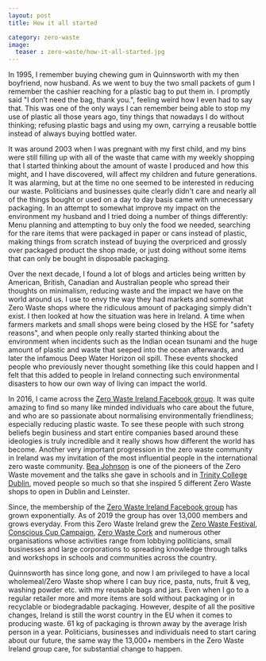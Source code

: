 ```yaml
--- 
layout: post 
title: How it all started  

category: zero-waste  
image:   
  teaser : zero-waste/how-it-all-started.jpg 
---  
```




In 1995, I remember buying chewing gum in Quinnsworth with my then boyfriend, now husband. As we went to buy the two small packets of gum I remember the cashier reaching for a plastic bag to put them in. I promptly said "I don’t need the bag, thank you.", feeling weird how I even had to say that. This was one of the only ways I can remember being able to stop my use of plastic all those years ago, tiny things that nowadays I do without thinking; refusing plastic bags and using my own, carrying a reusable bottle instead of always buying bottled water. 

It was around 2003 when I was pregnant with my first child, and my bins were still filling up with all of the waste that came with my weekly shopping that I started thinking about the amount of waste I produced and how this might, and I have discovered, will affect my children and future generations. It was alarming, but at the time no one seemed to be interested in reducing our waste. Politicians and businesses quite clearly didn't care and nearly all of the things bought or used on a day to day basis came with unnecessary packaging. In an attempt to somewhat improve my impact on the environment my husband and I tried doing a number of things differently: Menu planning and attempting to buy only the food we needed, searching for the rare items that were packaged in paper or cans instead of plastic, making things from scratch instead of buying the overpriced and grossly over packaged product the shop made, or just doing without some items that can only be bought in disposable packaging. 

Over the next decade, I found a lot of blogs and articles being written by American, British, Canadian and Australian people who spread their thoughts on minimalism, reducing waste and the impact we have on the world around us. I use to envy the way they had markets and somewhat Zero Waste shops where the ridiculous amount of packaging simply didn't exist. I then looked at how the situation was here in Ireland. A time when farmers markets and small shops were being closed by the HSE for "safety reasons", and when people only really started thinking about the environment when incidents such as the Indian ocean tsunami and the huge amount of plastic and waste that seeped into the ocean afterwards, and later the infamous Deep Water Horizon oil spill. These events shocked people who previously never thought something like this could happen and I felt that this added to people in Ireland connecting such environmental disasters to how our own way of living can impact the world. 

In 2016, I came across the [Zero Waste Ireland Facebook group](https://www.facebook.com/groups/zerowasteireland/). It was quite amazing to find so many like minded individuals who care about the future, and who are so passionate about normalising environmentally friendliness; especially reducing plastic waste. To see these people with such strong beliefs begin business and start entire companies based around these ideologies is truly incredible and it really shows how different the world has become. Another very important progression in the zero waste community in Ireland was my invitation of the most influential people in the international zero waste community. [Bea Johnson](https://zerowastehome.com/) is one of the pioneers of the Zero Waste movement and the talks she gave in schools and in [Trinity College Dublin](https://www.tcd.ie), moved people so much so that she inspired 5 different Zero Waste shops to open in Dublin and Leinster. 

Since, the membership of the [Zero Waste Ireland Facebook group](https://www.facebook.com/groups/zerowasteireland/) has grown exponentially. As of 2019 the group has over 13,000 members and grows everyday. From this Zero Waste Ireland grew the [Zero Waste Festival](https://www.zerowastefestival.ie/), [Conscious Cup Campaign](https://consciouscup.ie/), [Zero Waste Cork](https://www.facebook.com/groups/895503440557686/) and numerous other organisations whose activities range from lobbying politicians, small businesses and large corporations to spreading knowledge through talks and workshops in schools and communities across the country. 

Quinnsworth has since long gone, and now I am privileged to have a local wholemeal/Zero Waste shop where I can buy rice, pasta, nuts, fruit & veg, washing powder etc. with my reusable bags and jars. Even when I go to a regular retailer more and more items are sold without packaging or in recyclable or biodegradable packaging. However, despite of all the positive changes, Ireland is still the worst country in the EU when it comes to producing waste. 61 kg of packaging is thrown away by the average Irish person in a year. Politicians, businesses and individuals need to start caring about our future, the same way the 13,000+ members in the Zero Waste Ireland group care, for substantial change to happen.
